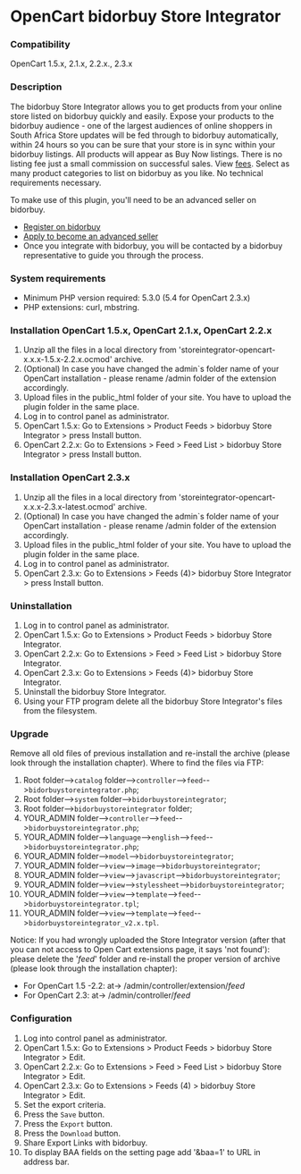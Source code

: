 # OpenCart bidorbuy Store Integrator

### Compatibility
OpenCart 1.5.x, 2.1.x, 2.2.x., 2.3.x

### Description 

The bidorbuy Store Integrator allows you to get products from your online store listed on bidorbuy quickly and easily.
Expose your products to the bidorbuy audience - one of the largest audiences of online shoppers in South Africa Store updates will be fed through to bidorbuy automatically, within 24 hours so you can be sure that your store is in sync within your bidorbuy listings. All products will appear as Buy Now listings. There is no listing fee just a small commission on successful sales. View [fees](https://support.bidorbuy.co.za/index.php?/Knowledgebase/Article/View/22/0/fee-rate-card---what-we-charge). Select as many product categories to list on bidorbuy as you like. No technical requirements necessary.

To make use of this plugin, you'll need to be an advanced seller on bidorbuy.
 * [Register on bidorbuy](https://www.bidorbuy.co.za/jsp/registration/UserRegistration.jsp?action=Modify)
 * [Apply to become an advanced seller](https://www.bidorbuy.co.za/jsp/seller/registration/UserSellersRequest.jsp)
 * Once you integrate with bidorbuy, you will be contacted by a bidorbuy representative to guide you through the process.
 
### System requirements
- Minimum PHP version required: 5.3.0 (5.4 for OpenCart 2.3.x)
- PHP extensions: curl, mbstring.

### Installation OpenCart 1.5.x, OpenCart 2.1.x, OpenCart 2.2.x

1. Unzip all the files in a local directory from 'storeintegrator-opencart-x.x.x-1.5.x-2.2.x.ocmod' archive.
2. (Optional) In case you have changed the admin`s folder name of your OpenCart installation - please rename /admin folder of the extension accordingly.
3. Upload files in the public_html folder of your site. You have to upload the plugin folder in the same place. 
4. Log in to control panel as administrator.
5. OpenCart 1.5.x: Go to Extensions > Product Feeds > bidorbuy Store Integrator > press Install button.
6. OpenCart 2.2.x: Go to Extensions > Feed > Feed List > bidorbuy Store Integrator > press Install button.

### Installation OpenCart 2.3.x

1. Unzip all the files in a local directory from 'storeintegrator-opencart-x.x.x-2.3.x-latest.ocmod' archive.
2. (Optional) In case you have changed the admin`s folder name of your OpenCart installation - please rename /admin folder of the extension accordingly.
3. Upload files in the public_html folder of your site. You have to upload the plugin folder in the same place. 
4. Log in to control panel as administrator.
5. OpenCart 2.3.x: Go to Extensions > Feeds (4)> bidorbuy Store Integrator > press Install button.


### Uninstallation

1. Log in to control panel as administrator.
2. OpenCart 1.5.x: Go to Extensions > Product Feeds > bidorbuy Store Integrator.
3. OpenCart 2.2.x: Go to Extensions > Feed > Feed List > bidorbuy Store Integrator.
4. OpenCart 2.3.x: Go to Extensions > Feeds (4)> bidorbuy Store Integrator.
5. Uninstall the bidorbuy Store Integrator.
6. Using your FTP program delete all the bidorbuy Store Integrator's files from the filesystem.

### Upgrade

Remove all old files of previous installation and re-install the archive (please look through the installation chapter). Where to find the files via FTP:
1. Root folder-->`catalog` folder-->`controller`-->`feed`-->`bidorbuystoreintegrator.php`;
2. Root folder-->`system` folder-->`bidorbuystoreintegrator`;
3. Root folder-->`bidorbuystoreintegrator` folder;
4. YOUR_ADMIN folder-->`controller`-->`feed`-->`bidorbuystoreintegrator.php`;
5. YOUR_ADMIN folder-->`language`-->`english`-->`feed`-->`bidorbuystoreintegrator.php`;
6. YOUR_ADMIN folder-->`model`-->`bidorbuystoreintegrator`;
7. YOUR_ADMIN folder-->`view`-->`image`-->`bidorbuystoreintegrator`;
8. YOUR_ADMIN folder-->`view`-->`javascript`-->`bidorbuystoreintegrator`;
9. YOUR_ADMIN folder-->`view`-->`stylessheet`-->`bidorbuystoreintegrator`;
10. YOUR_ADMIN folder-->`view`-->`template`-->`feed`-->`bidorbuystoreintegrator.tpl`;
11. YOUR_ADMIN folder-->`view`-->`template`-->`feed`-->`bidorbuystoreintegrator_v2.x.tpl`.


Notice: If you had wrongly uploaded the Store Integrator version (after that you can not access to Open Cart extensions page, it says 'not found'): please delete the '*feed*' folder and re-install the proper version of archive (please look through the installation chapter):

* For OpenCart 1.5 -2.2: at-> /admin/controller/extension/*feed*
* For OpenCart 2.3: at-> /admin/controller/*feed* 


### Configuration

1. Log into control panel as administrator.
2. OpenCart 1.5.x: Go to Extensions > Product Feeds > bidorbuy Store Integrator > Edit.
3. OpenCart 2.2.x: Go to Extensions > Feed > Feed List > bidorbuy Store Integrator > Edit.
4. OpenCart 2.3.x: Go to Extensions > Feeds (4) > bidorbuy Store Integrator > Edit.
5. Set the export criteria.
6. Press the `Save` button.
7. Press the `Export` button.
8. Press the `Download` button.
9. Share Export Links with bidorbuy.
10. To display BAA fields on the setting page add '&baa=1' to URL in address bar.

